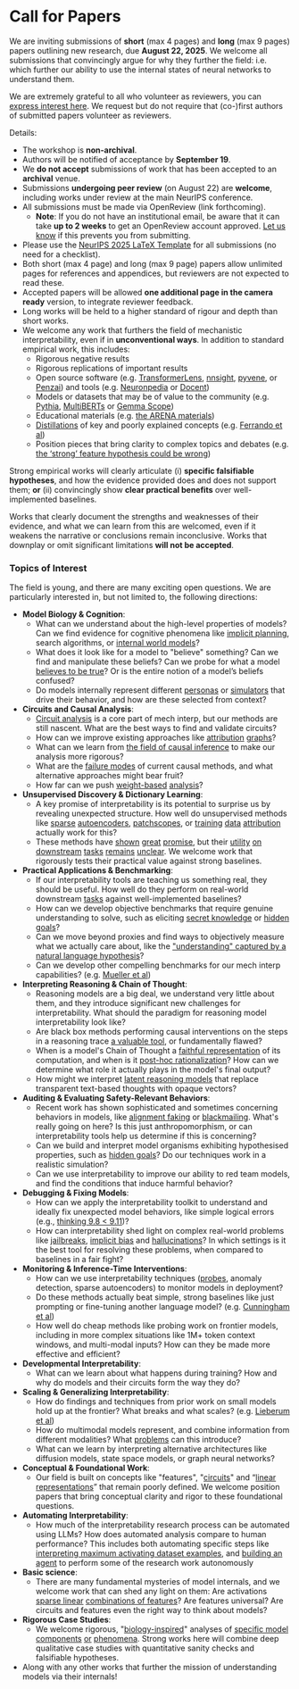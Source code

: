 # Call for Papers
We are inviting submissions of **short** (max 4 pages) and **long** (max 9 pages) papers outlining new research, due **August 22, 2025**. We welcome all submissions that convincingly argue for why they further the field: i.e. which further our ability to use the internal states of neural networks to understand them. 

We are extremely grateful to all who volunteer as reviewers, you can [express interest here](https://www.google.com/url?q=https://docs.google.com/forms/d/e/1FAIpQLSdiw1SJllzoTz_nqzDTzTOGb9DV3W_truQyh-WvYj_QGIi7Mg/viewform?usp%3Ddialog&sa=D&source=editors&ust=1752386946556267&usg=AOvVaw1DwB4y39Xjmp84H4UkFpje). We request but do not require that (co-)first authors of submitted papers volunteer as reviewers. 

Details: 
* The workshop is **non-archival**.
* Authors will be notified of acceptance by **September 19**.
* We **do not accept** submissions of work that has been accepted to an **archival** venue.
* Submissions **undergoing peer review** (on August 22) are **welcome**, including works under review at the main NeurIPS conference.
* All submissions must be made via OpenReview (link forthcoming).
  * **Note**: If you do not have an institutional email, be aware that it can take **up to 2 weeks** to get an OpenReview account approved. [Let us know](mailto:neurips2025@mechinterpworkshop.com) if this prevents you from submitting.
* Please use the [NeurIPS 2025 LaTeX Template](https://www.google.com/url?q=https://media.neurips.cc/Conferences/NeurIPS2025/Styles.zip&sa=D&source=editors&ust=1752386946557527&usg=AOvVaw14h3GKxE0niISiUINvLWvN) for all submissions (no need for a checklist).
* Both short (max 4 page) and long (max 9 page) papers allow unlimited pages for references and appendices, but reviewers are not expected to read these.
* Accepted papers will be allowed **one additional page in the camera ready** version, to integrate reviewer feedback.
* Long works will be held to a higher standard of rigour and depth than short works.
* We welcome any work that furthers the field of mechanistic interpretability, even if in **unconventional ways**. In addition to standard empirical work, this includes:
  * Rigorous negative results
  * Rigorous replications of important results
  * Open source software (e.g. [TransformerLens](https://www.google.com/url?q=https://github.com/neelnanda-io/TransformerLens&sa=D&source=editors&ust=1752386946558666&usg=AOvVaw3-G687hob0ZLJ9uvQRa0ua), [nnsight](https://www.google.com/url?q=https://github.com/ndif-team/nnsight&sa=D&source=editors&ust=1752386946558769&usg=AOvVaw0juSnJouPO3YxLqwZocOTc), [pyvene](https://www.google.com/url?q=https://github.com/stanfordnlp/pyvene/tree/main/pyvene/models/mlp&sa=D&source=editors&ust=1752386946558849&usg=AOvVaw1H2IaZYBqPoI6Hr_KvH2us), or [Penzai](https://www.google.com/url?q=https://github.com/google-deepmind/penzai&sa=D&source=editors&ust=1752386946558921&usg=AOvVaw3opwP1gJY4sDoHPFf3l3cN)) and tools (e.g. [Neuronpedia](https://www.google.com/url?q=http://neuronpedia.org&sa=D&source=editors&ust=1752386946558987&usg=AOvVaw2vrkajdkARGdqTLiNi_4jB) or [Docent](https://www.google.com/url?q=https://transluce.org/introducing-docent&sa=D&source=editors&ust=1752386946559059&usg=AOvVaw1tKihNeP5fEWC4wRWEebYl))
  * Models or datasets that may be of value to the community (e.g. [Pythia](https://www.google.com/url?q=https://arxiv.org/abs/2304.01373&sa=D&source=editors&ust=1752386946559197&usg=AOvVaw2e-hugXxLN87MlmQyCAdIL), [MultiBERTs](https://www.google.com/url?q=https://arxiv.org/abs/2106.16163&sa=D&source=editors&ust=1752386946559252&usg=AOvVaw3qFU40WBL9GzblwDpofhcc) or [Gemma Scope](https://www.google.com/url?q=https://arxiv.org/abs/2408.05147&sa=D&source=editors&ust=1752386946559310&usg=AOvVaw2BOBy9VxwIfftWjEvBXQr6))
  * Educational materials (e.g. [the ARENA materials](https://www.google.com/url?q=https://arena3-chapter1-transformer-interp.streamlit.app/&sa=D&source=editors&ust=1752386946559499&usg=AOvVaw2JvrkVNJzVDkV4mC74tlkg))
  * [Distillations](https://www.google.com/url?q=https://distill.pub/2017/research-debt/&sa=D&source=editors&ust=1752386946559609&usg=AOvVaw2AlS_KC-LBI-iO9yIab3ST) of key and poorly explained concepts (e.g. [Ferrando et al](https://www.google.com/url?q=https://arxiv.org/abs/2405.00208&sa=D&source=editors&ust=1752386946559713&usg=AOvVaw3fuyOsQTZd3JGAzmauWQQ4))
  * Position pieces that bring clarity to complex topics and debates (e.g. [the ‘strong’ feature hypothesis could be wrong](https://www.google.com/url?q=https://www.alignmentforum.org/posts/tojtPCCRpKLSHBdpn/the-strong-feature-hypothesis-could-be-wrong&sa=D&source=editors&ust=1752386946560003&usg=AOvVaw0MSXa9kp3-6DnXz3o68bNu))

Strong empirical works will clearly articulate (i) **specific falsifiable hypotheses**, and how the evidence provided does and does not support them; **or** (ii) convincingly show **clear practical benefits** over well-implemented baselines. 

Works that clearly document the strengths and weaknesses of their evidence, and what we can learn from this are welcomed, even if it weakens the narrative or conclusions remain inconclusive. Works that downplay or omit significant limitations **will not be accepted**. 
### Topics of Interest
The field is young, and there are many exciting open questions. We are particularly interested in, but not limited to, the following directions: 
* **Model Biology & Cognition**:
  * What can we understand about the high-level properties of models? Can we find evidence for cognitive phenomena like [implicit planning](https://www.google.com/url?q=https://transformer-circuits.pub/2025/attribution-graphs/biology.html%23dives-poems&sa=D&source=editors&ust=1752386946561503&usg=AOvVaw1JnbK_Tm3XPRFX20ZDuLJe), search algorithms, or [internal world models](https://www.google.com/url?q=https://arxiv.org/abs/2210.13382&sa=D&source=editors&ust=1752386946561612&usg=AOvVaw1SagdvgSw88_0HEPijvlCv)?
  * What does it look like for a model to "believe" something? Can we find and manipulate these beliefs? Can we probe for what a model [believes to be true](https://www.google.com/url?q=https://arxiv.org/abs/2310.06824&sa=D&source=editors&ust=1752386946561929&usg=AOvVaw0Z0--adKE1vSEF7Vh_lNX0)? Or is the entire notion of a model’s beliefs confused?
  * Do models internally represent different [personas](https://www.google.com/url?q=https://arxiv.org/abs/2406.12094&sa=D&source=editors&ust=1752386946562186&usg=AOvVaw0_I3BOhSyJhKFbjr_QR_R_) or [simulators](https://www.google.com/url?q=https://www.nature.com/articles/s41586-023-06647-8&sa=D&source=editors&ust=1752386946562263&usg=AOvVaw0XErzUWodSihle43uiVosQ) that drive their behavior, and how are these selected from context?
* **Circuits and Causal Analysis**:
  * [Circuit analysis](https://www.google.com/url?q=https://distill.pub/2020/circuits/zoom-in/&sa=D&source=editors&ust=1752386946562508&usg=AOvVaw3h7kbHah1rYXh4hKW75UJh) is a core part of mech interp, but our methods are still nascent. What are the best ways to find and validate circuits?
  * How can we improve existing approaches like [attribution](https://www.google.com/url?q=https://arxiv.org/abs/2406.11944&sa=D&source=editors&ust=1752386946562740&usg=AOvVaw2aZU1DFvyuYV34uw1Q30Wq) [graphs](https://www.google.com/url?q=https://transformer-circuits.pub/2025/attribution-graphs/methods.html&sa=D&source=editors&ust=1752386946562852&usg=AOvVaw3YA7OC4Efk5AMWzkpS9EEj)?
  * What can we learn from [the field of causal inference](https://www.google.com/url?q=https://arxiv.org/abs/2407.04690&sa=D&source=editors&ust=1752386946563015&usg=AOvVaw1hZClPXVhZZrTevnHMIaoT) to make our analysis more rigorous?
  * What are the [failure modes](https://www.google.com/url?q=https://arxiv.org/abs/2307.15771&sa=D&source=editors&ust=1752386946563142&usg=AOvVaw0HqN6i22yf7NB_x_1BheAf) of current causal methods, and what alternative approaches might bear fruit?
  * How far can we push [weight-based](https://www.google.com/url?q=https://arxiv.org/abs/2301.05217&sa=D&source=editors&ust=1752386946563299&usg=AOvVaw3--USceS54kiWsmKt8tNtr) [analysis](https://www.google.com/url?q=https://arxiv.org/abs/2410.08417&sa=D&source=editors&ust=1752386946563378&usg=AOvVaw2PzdgSuuBESFmb4aFXOUCZ)?
* **Unsupervised Discovery & Dictionary Learning**:
  * A key promise of interpretability is its potential to surprise us by revealing unexpected structure. How well do unsupervised methods like [sparse](https://www.google.com/url?q=https://arxiv.org/abs/2103.15949&sa=D&source=editors&ust=1752386946563734&usg=AOvVaw0bOKFkqJfxbk2_zb0ZBJvk) [autoencoders](https://www.google.com/url?q=https://transformer-circuits.pub/2023/monosemantic-features&sa=D&source=editors&ust=1752386946563815&usg=AOvVaw0JYRECNwMdg6p7Sj5KJVub), [patch](https://www.google.com/url?q=https://arxiv.org/abs/2401.06102&sa=D&source=editors&ust=1752386946563868&usg=AOvVaw0AD5dJFUSMsQvCf6FAUr2B)[scopes](https://www.google.com/url?q=https://arxiv.org/abs/2403.10949v2&sa=D&source=editors&ust=1752386946563907&usg=AOvVaw1gPAij_RpvX2b9wpFWQGWH), or [training](https://www.google.com/url?q=https://proceedings.mlr.press/v70/koh17a?ref%3Dhttps://githubhelp.com&sa=D&source=editors&ust=1752386946563983&usg=AOvVaw17znPah3EGtob6FF6WZU_F) [data](https://www.google.com/url?q=https://arxiv.org/abs/2308.03296&sa=D&source=editors&ust=1752386946564060&usg=AOvVaw3ZF8oD5h6kmGWyGSeXQzQt) [attribution](https://www.google.com/url?q=https://arxiv.org/abs/2205.11482&sa=D&source=editors&ust=1752386946564132&usg=AOvVaw0VDRyUvFf-iWEm8peQ_NRB) actually work for this?
  * These methods have [shown](https://www.google.com/url?q=https://transformer-circuits.pub/2024/scaling-monosemanticity/index.html&sa=D&source=editors&ust=1752386946564270&usg=AOvVaw0ubQTxlAwrItHLOLYgoDoD) [great](https://www.google.com/url?q=https://transformer-circuits.pub/2025/attribution-graphs/biology.html&sa=D&source=editors&ust=1752386946564338&usg=AOvVaw1WGD6JCPs-l84a0q5irOfr) [promise](https://www.google.com/url?q=https://arxiv.org/abs/2503.10965&sa=D&source=editors&ust=1752386946564394&usg=AOvVaw1IIp59joML2RlZxTdzUuvw), but their [utility](https://www.google.com/url?q=https://arxiv.org/abs/2502.16681&sa=D&source=editors&ust=1752386946564506&usg=AOvVaw2IwZfdn8XxNmHDroRFbyQf) [on](https://www.google.com/url?q=https://www.tilderesearch.com/blog/sieve&sa=D&source=editors&ust=1752386946564568&usg=AOvVaw0qJqPopzOa9HH5DUu6w6ij) [downstream](https://www.google.com/url?q=https://arxiv.org/abs/2501.17148&sa=D&source=editors&ust=1752386946564622&usg=AOvVaw3T7faQict8VMSf_iU4El_K) [tasks](https://www.google.com/url?q=https://transformer-circuits.pub/2024/features-as-classifiers/index.html&sa=D&source=editors&ust=1752386946564689&usg=AOvVaw0LLPTOQyQG4GeUI1EZobRz) [remains](https://www.google.com/url?q=https://arxiv.org/abs/2502.04382&sa=D&source=editors&ust=1752386946564746&usg=AOvVaw2zsGb-Ki2Go9rt327TjAcu) [unclear](https://www.google.com/url?q=https://www.alignmentforum.org/posts/4uXCAJNuPKtKBsi28/negative-results-for-saes-on-downstream-tasks&sa=D&source=editors&ust=1752386946564828&usg=AOvVaw3IiTUo1sH-OCsSD29YZ9qh). We welcome work that rigorously tests their practical value against strong baselines.
* **Practical Applications & Benchmarking**:
  * If our interpretability tools are teaching us something real, they should be useful. How well do they perform on real-world downstream [tasks](https://www.google.com/url?q=https://www.lesswrong.com/posts/wGRnzCFcowRCrpX4Y/downstream-applications-as-validation-of-interpretability&sa=D&source=editors&ust=1752386946565206&usg=AOvVaw2tzHNx1h-boRwtkOKkkEs8) against well-implemented baselines?
  * How can we develop objective benchmarks that require genuine understanding to solve, such as eliciting [secret knowledge](https://www.google.com/url?q=https://arxiv.org/abs/2505.14352&sa=D&source=editors&ust=1752386946565396&usg=AOvVaw1ArG5EE4TwlGCyOSmZKozg) or [hidden goals](https://www.google.com/url?q=https://arxiv.org/abs/2503.10965&sa=D&source=editors&ust=1752386946565454&usg=AOvVaw31cEeQi6fRzFsTURnnEp7K)?
  * Can we move beyond proxies and find ways to objectively measure what we actually care about, like the ["understanding" captured by a natural language hypothesis](https://www.google.com/url?q=https://arxiv.org/abs/2502.04382&sa=D&source=editors&ust=1752386946565658&usg=AOvVaw2VN3QYuBX6AfV4up6v71s4)?
  * Can we develop other compelling benchmarks for our mech interp capabilities? (e.g. [Mueller et al](https://www.google.com/url?q=https://arxiv.org/abs/2504.13151&sa=D&source=editors&ust=1752386946565805&usg=AOvVaw13-N7ey7BOhAwetT68_LvW))
* **Interpreting Reasoning & Chain of Thought**:
  * Reasoning models are a big deal, we understand very little about them, and they introduce significant new challenges for interpretability. What should the paradigm for reasoning model interpretability look like?
  * Are black box methods performing causal interventions on the steps in a reasoning trace [a valuable tool](https://www.google.com/url?q=https://arxiv.org/abs/2506.19143&sa=D&source=editors&ust=1752386946566229&usg=AOvVaw1yKnqsnoX4cPzi52jTqxeI), or fundamentally flawed?
  * When is a model's Chain of Thought a [faithful representation](https://www.google.com/url?q=https://arxiv.org/abs/2305.04388&sa=D&source=editors&ust=1752386946566378&usg=AOvVaw2diqeVBuAo0kHxTRTiV_n3) of its computation, and when is it [post-hoc rationalization](https://www.google.com/url?q=https://arxiv.org/abs/2503.08679&sa=D&source=editors&ust=1752386946566485&usg=AOvVaw1GSIRMViHq0yYJ9QeIu4n4)? How can we determine what role it actually plays in the model's final output?
  * How might we interpret [latent reasoning models](https://www.google.com/url?q=https://arxiv.org/abs/2412.06769&sa=D&source=editors&ust=1752386946566698&usg=AOvVaw29CEK_5rnKjtuVO0D22nAd) that replace transparent text-based thoughts with opaque vectors?
* **Auditing & Evaluating Safety-Relevant Behaviors**:
  * Recent work has shown sophisticated and sometimes concerning behaviors in models, like [alignment faking](https://www.google.com/url?q=https://arxiv.org/abs/2412.14093&sa=D&source=editors&ust=1752386946567025&usg=AOvVaw2sttPBJ5bTcbyGKgJLvPe3) or [blackmailing](https://www.google.com/url?q=https://www.anthropic.com/research/agentic-misalignment&sa=D&source=editors&ust=1752386946567145&usg=AOvVaw3afVnEvw8NwAMs5ckHiJnh). What's really going on here? Is this just anthropomorphism, or can interpretability tools help us determine if this is concerning?
  * Can we build and interpret model organisms exhibiting hypothesised properties, such as [hidden goals](https://www.google.com/url?q=https://arxiv.org/abs/2503.10965&sa=D&source=editors&ust=1752386946567570&usg=AOvVaw1c0gPaGx1LqVwzM0V5Af6T)? Do our techniques work in a realistic simulation?
  * Can we use interpretability to improve our ability to red team models, and find the conditions that induce harmful behavior?
* **Debugging & Fixing Models**:
  * How can we apply the interpretability toolkit to understand and ideally fix unexpected model behaviors, like simple logical errors (e.g., [thinking 9.8 < 9.11](https://www.google.com/url?q=https://transluce.org/observability-interface&sa=D&source=editors&ust=1752386946568033&usg=AOvVaw2Clcc2dYUul6FkE2lfE-oN))?
  * How can interpretability shed light on complex real-world problems like [jailbreaks](https://www.google.com/url?q=https://transformer-circuits.pub/2025/attribution-graphs/biology.html%23dives-jailbreak&sa=D&source=editors&ust=1752386946568207&usg=AOvVaw3ByTJUQGJQa0Ldrsxops2J), [implicit bias](https://www.google.com/url?q=https://arxiv.org/abs/2506.10922&sa=D&source=editors&ust=1752386946568272&usg=AOvVaw2SztV08BmF2xJujVXXqo7r) and [hallucinations](https://www.google.com/url?q=https://arxiv.org/abs/2411.14257&sa=D&source=editors&ust=1752386946568337&usg=AOvVaw1ZqjqOsGLzDLUkaG5wrb1q)? In which settings is it the best tool for resolving these problems, when compared to baselines in a fair fight?
* **Monitoring & Inference-Time Interventions**:
  * How can we use interpretability techniques ([probes](https://www.google.com/url?q=https://arxiv.org/abs/2102.12452&sa=D&source=editors&ust=1752386946568641&usg=AOvVaw2tcERBYkF5sWaqgGMbcTYt), anomaly detection, sparse autoencoders) to monitor models in deployment?
  * Do these methods actually beat simple, strong baselines like just prompting or fine-tuning another language model? (e.g. [Cunningham et al](https://www.google.com/url?q=https://alignment.anthropic.com/2025/cheap-monitors/&sa=D&source=editors&ust=1752386946568890&usg=AOvVaw0br0E4l8TFXhCY2tboSX-s))
  * How well do cheap methods like probing work on frontier models, including in more complex situations like 1M+ token context windows, and multi-modal inputs? How can they be made more effective and efficient?
* **Developmental Interpretability**:
  * What can we learn about what happens during training? How and why do models and their circuits form the way they do?
* **Scaling & Generalizing Interpretability**:
  * How do findings and techniques from prior work on small models hold up at the frontier? What breaks and what scales? (e.g. [Lieberum et al](https://www.google.com/url?q=https://arxiv.org/abs/2307.09458&sa=D&source=editors&ust=1752386946569620&usg=AOvVaw2WWI2GeG2Hp11OAyP6HFGr))
  * How do multimodal models represent, and combine information from different modalities? What [problems](https://www.google.com/url?q=https://openreview.net/pdf?id%3DVUhRdZp8ke&sa=D&source=editors&ust=1752386946569845&usg=AOvVaw32qAlXxau6j9Mq4GmssJ-B) can this introduce?
  * What can we learn by interpreting alternative architectures like diffusion models, state space models, or graph neural networks?
* **Conceptual & Foundational Work**:
  * Our field is built on concepts like "features", "[circuits](https://www.google.com/url?q=https://distill.pub/2020/circuits/zoom-in/&sa=D&source=editors&ust=1752386946570199&usg=AOvVaw3S30nWLDJR8BV7fHlwKJ0R)" and “[linear representations](https://www.google.com/url?q=https://transformer-circuits.pub/2024/july-update/index.html%23linear-representations&sa=D&source=editors&ust=1752386946570296&usg=AOvVaw3v-YWBrSU65tnPoY8bQisv)” that remain poorly defined. We welcome position papers that bring conceptual clarity and rigor to these foundational questions.
* **Automating Interpretability**:
  * How much of the interpretability research process can be automated using LLMs? How does automated analysis compare to human performance? This includes both automating specific steps like [interpreting maximum activating dataset examples](https://www.google.com/url?q=https://openaipublic.blob.core.windows.net/neuron-explainer/paper/index.html&sa=D&source=editors&ust=1752386946570764&usg=AOvVaw0W8iB9FUGDbBiHzBIcsz2p), and [building an agent](https://www.google.com/url?q=https://arxiv.org/abs/2404.14394&sa=D&source=editors&ust=1752386946570832&usg=AOvVaw1yBOIT3QIHywbjHoZc-2Ni) to perform some of the research work autonomously
* **Basic science**:
  * There are many fundamental mysteries of model internals, and we welcome work that can shed any light on them: Are activations [sparse linear](https://www.google.com/url?q=https://arxiv.org/abs/1601.03764&sa=D&source=editors&ust=1752386946571119&usg=AOvVaw2xy0ssxOLx7nfjSuLlS4uv) [combinations of features](https://www.google.com/url?q=https://transformer-circuits.pub/2022/toy_model/index.html&sa=D&source=editors&ust=1752386946571199&usg=AOvVaw0hd0hZ4MZNDAFzqUYKZfRR)? Are features universal? Are circuits and features even the right way to think about models?
* **Rigorous Case Studies**:
  * We welcome rigorous, "[biology-inspired](https://www.google.com/url?q=https://distill.pub/2020/circuits/curve-circuits/&sa=D&source=editors&ust=1752386946571471&usg=AOvVaw2nXHPkR8BO6E5-DQmX_sxF)" analyses of [specific model](https://www.google.com/url?q=https://arxiv.org/abs/2310.04625&sa=D&source=editors&ust=1752386946571545&usg=AOvVaw2TYzDXJ_6R7SBBlpx-9ENX) [components](https://www.google.com/url?q=https://transformer-circuits.pub/2024/scaling-monosemanticity/index.html&sa=D&source=editors&ust=1752386946571617&usg=AOvVaw2cww3aApAEHPtYEUZYoB4t) [or](https://www.google.com/url?q=https://arxiv.org/abs/2305.01610&sa=D&source=editors&ust=1752386946571666&usg=AOvVaw0pQ8v6CQiQfgj2BLmb2W73) [phenomena](https://www.google.com/url?q=https://arxiv.org/abs/2306.09346&sa=D&source=editors&ust=1752386946571719&usg=AOvVaw1TaBSuJTWGfP-q8498P134). Strong works here will combine deep qualitative case studies with quantitative sanity checks and falsifiable hypotheses.
* Along with any other works that further the mission of understanding models via their internals!